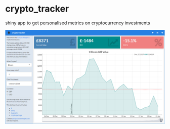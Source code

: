 # crypto_tracker
shiny app to get personalised metrics on cryptocurrency investments

![](screengrab.png)

